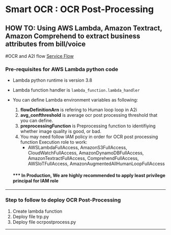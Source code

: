 # Smart OCR : OCR Post-Processing
## HOW TO: Using AWS Lambda, Amazon Textract, Amazon Comprehend to extract business attributes from bill/voice

#OCR and A2I flow
[Service Flow](https://github.com/apac-ml-tfc/textract-demo/blob/master/2.ocr-post-processing/ocr-processing-and-a2i.png) 

### Pre-requisites for AWS Lambda python code
- Lambda python runtime is version 3.8
- Lambda function handler is `lambda_function.lambda_handler`

- You can define Lambda environment variables as following:
    1. <strong>flowDefinitionArn</strong> is refering to Human loop loop in A2i
    2. <strong>avg_confthreshold</strong> is average ocr post processing threshold that you can define.
    3. <strong>preprocessingFunction</strong> is Preprocessing function to identifiying whether image quality is good, or bad.
    4. You may need follow IAM policy in order for OCR post processing function Execution role to work:
        - AWSLambdaFullAccess, AmazonS3FullAccess, CloudWatchFullAccess, AmazonDynamoDBFullAccess, AmazonTextractFullAccess, ComprehendFullAccess, AWSIoTFullAccess, AmazonAugmentedAllHumanLoopFullAccess
    <h4> *** In Production, We are highly recommended to apply least privilege principal for IAM role</h4>
---
### Step to follow to deploy OCR Post-Processing
 1. Create lambda function 
 2. Deploy file trp.py
 3. Deploy file ocrpostprocess.py
 ---

